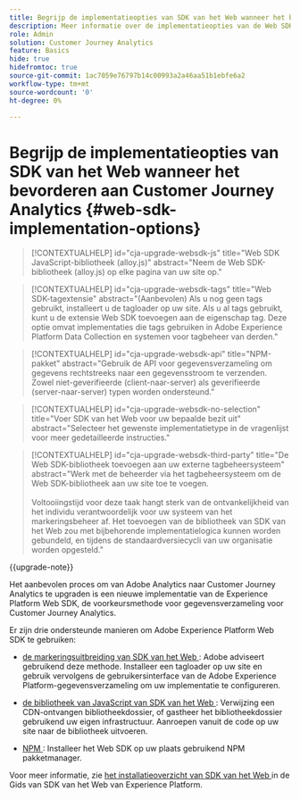 ```yaml
---
title: Begrijp de implementatieopties van SDK van het Web wanneer het bevorderen aan Customer Journey Analytics
description: Meer informatie over de implementatieopties van de Web SDK bij de upgrade naar Customer Journey Analytics
role: Admin
solution: Customer Journey Analytics
feature: Basics
hide: true
hidefromtoc: true
source-git-commit: 1ac7059e76797b14c00993a2a46aa51b1ebfe6a2
workflow-type: tm+mt
source-wordcount: '0'
ht-degree: 0%

---
```


# Begrijp de implementatieopties van SDK van het Web wanneer het bevorderen aan Customer Journey Analytics {#web-sdk-implementation-options}

<!-- markdownlint-disable MD034 -->

>[!CONTEXTUALHELP]
>id="cja-upgrade-websdk-js"
>title="Web SDK JavaScript-bibliotheek (alloy.js)"
>abstract="Neem de Web SDK-bibliotheek (alloy.js) op elke pagina van uw site op."

<!-- markdownlint-enable MD034 -->

<!-- markdownlint-disable MD034 -->

>[!CONTEXTUALHELP]
>id="cja-upgrade-websdk-tags"
>title="Web SDK-tagextensie"
>abstract="(Aanbevolen) Als u nog geen tags gebruikt, installeert u de tagloader op uw site. Als u al tags gebruikt, kunt u de extensie Web SDK toevoegen aan de eigenschap tag. Deze optie omvat implementaties die tags gebruiken in Adobe Experience Platform Data Collection en systemen voor tagbeheer van derden."

<!-- markdownlint-enable MD034 -->

<!-- markdownlint-disable MD034 -->

>[!CONTEXTUALHELP]
>id="cja-upgrade-websdk-api"
>title="NPM-pakket"
>abstract="Gebruik de API voor gegevensverzameling om gegevens rechtstreeks naar een gegevensstroom te verzenden. Zowel niet-geverifieerde (client-naar-server) als geverifieerde (server-naar-server) typen worden ondersteund."

<!-- markdownlint-enable MD034 -->

<!-- markdownlint-disable MD034 -->

>[!CONTEXTUALHELP]
>id="cja-upgrade-websdk-no-selection"
>title="Voer SDK van het Web voor uw bepaalde bezit uit"
>abstract="Selecteer het gewenste implementatietype in de vragenlijst voor meer gedetailleerde instructies."

<!-- markdownlint-enable MD034 -->

<!-- markdownlint-disable MD034 -->

>[!CONTEXTUALHELP]
>id="cja-upgrade-websdk-third-party"
>title="De Web SDK-bibliotheek toevoegen aan uw externe tagbeheersysteem"
>abstract="Werk met de beheerder via het tagbeheersysteem om de Web SDK-bibliotheek aan uw site toe te voegen.<br><br> Voltooiingstijd voor deze taak hangt sterk van de ontvankelijkheid van het individu verantwoordelijk voor uw systeem van het markeringsbeheer af. Het toevoegen van de bibliotheek van SDK van het Web zou met bijbehorende implementatielogica kunnen worden gebundeld, en tijdens de standaardversiecycli van uw organisatie worden opgesteld."

<!-- markdownlint-enable MD034 -->

{{upgrade-note}}

Het aanbevolen proces om van Adobe Analytics naar Customer Journey Analytics te upgraden is een nieuwe implementatie van de Experience Platform Web SDK, de voorkeursmethode voor gegevensverzameling voor Customer Journey Analytics.

Er zijn drie ondersteunde manieren om Adobe Experience Platform Web SDK te gebruiken:

* [ de markeringsuitbreiding van SDK van het Web ](https://experienceleague.adobe.com/en/docs/experience-platform/web-sdk/install/extension): Adobe adviseert gebruikend deze methode. Installeer een tagloader op uw site en gebruik vervolgens de gebruikersinterface van de Adobe Experience Platform-gegevensverzameling om uw implementatie te configureren.

* [ de bibliotheek van JavaScript van SDK van het Web ](https://experienceleague.adobe.com/en/docs/experience-platform/web-sdk/install/library): Verwijzing een CDN-ontvangen bibliotheekdossier, of gastheer het bibliotheekdossier gebruikend uw eigen infrastructuur. Aanroepen vanuit de code op uw site naar de bibliotheek uitvoeren.

* [ NPM ](https://experienceleague.adobe.com/en/docs/experience-platform/web-sdk/install/npm): Installeer het Web SDK op uw plaats gebruikend NPM pakketmanager.

Voor meer informatie, zie [ het installatieoverzicht van SDK van het Web ](https://experienceleague.adobe.com/en/docs/experience-platform/web-sdk/install/overview) in de Gids van SDK van het Web van Experience Platform.




